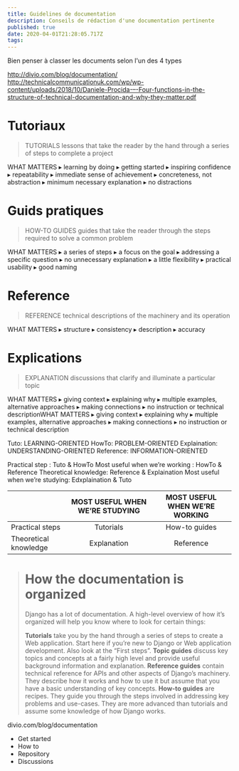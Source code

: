 ```yaml
---
title: Guidelines de documentation
description: Conseils de rédaction d'une documentation pertinente
published: true
date: 2020-04-01T21:28:05.717Z
tags: 
---
```


Bien penser à classer les documents selon l'un des 4 types

http://divio.com/blog/documentation/
http://technicalcommunicationuk.com/wp/wp-content/uploads/2018/10/Daniele-Procida-–-Four-functions-in-the-structure-of-technical-documentation-and-why-they-matter.pdf

# Tutoriaux
> TUTORIALS
lessons that take the reader by the hand through a series of steps to complete a project

WHAT MATTERS
▸ learning by doing
▸ getting started
▸ inspiring confidence
▸ repeatability
▸ immediate sense of achievement
▸ concreteness, not abstraction
▸ minimum necessary explanation
▸ no distractions

# Guids pratiques
> HOW-TO GUIDES
guides that take the reader through the steps required
to solve a common problem

WHAT MATTERS
▸ a series of steps
▸ a focus on the goal
▸ addressing a specific question
▸ no unnecessary explanation
▸ a little flexibility
▸ practical usability
▸ good naming 

# Reference
> REFERENCE
technical descriptions of the machinery and its
operation

WHAT MATTERS
▸ structure
▸ consistency
▸ description
▸ accuracy

# Explications
> EXPLANATION
discussions that clarify and illuminate a particular topic

WHAT MATTERS
▸ giving context
▸ explaining why
▸ multiple examples, alternative approaches
▸ making connections
▸ no instruction or technical descriptionWHAT MATTERS
▸ giving context
▸ explaining why
▸ multiple examples, alternative approaches
▸ making connections
▸ no instruction or technical description


Tuto: LEARNING-ORIENTED
HowTo: PROBLEM-ORIENTED
Explaination: UNDERSTANDING-ORIENTED
Reference: INFORMATION-ORIENTED

Practical step : Tuto & HowTo
Most useful when we’re working : HowTo & Reference
Theoretical knowledge: Reference & Explaination
Most useful when we’re studying: Edxplaination & Tuto

||MOST USEFUL WHEN WE’RE STUDYING|MOST USEFUL WHEN WE’RE WORKING|
|-|:-:|:-:|
|Practical steps|Tutorials|How-to guides|
|Theoretical knowledge|Explanation|Reference|

> # How the documentation is organized
> Django has a lot of documentation. A high-level overview of how it’s organized will help you know where to look for certain things:
>
> **Tutorials** take you by the hand through a series of steps to create a Web application. Start here if you’re new to Django or Web application development. Also look at the “First steps”.
> **Topic guides** discuss key topics and concepts at a fairly high level and provide useful background information and explanation.
> **Reference guides** contain technical reference for APIs and other aspects of Django’s machinery. They describe how it works and how to use it but assume that you have a basic understanding of key concepts.
> **How-to guides** are recipes. They guide you through the steps involved in addressing key problems and use-cases. They are more advanced than tutorials and assume some knowledge of how Django works.

divio.com/blog/documentation


- Get started
- How to
- Repository
- Discussions